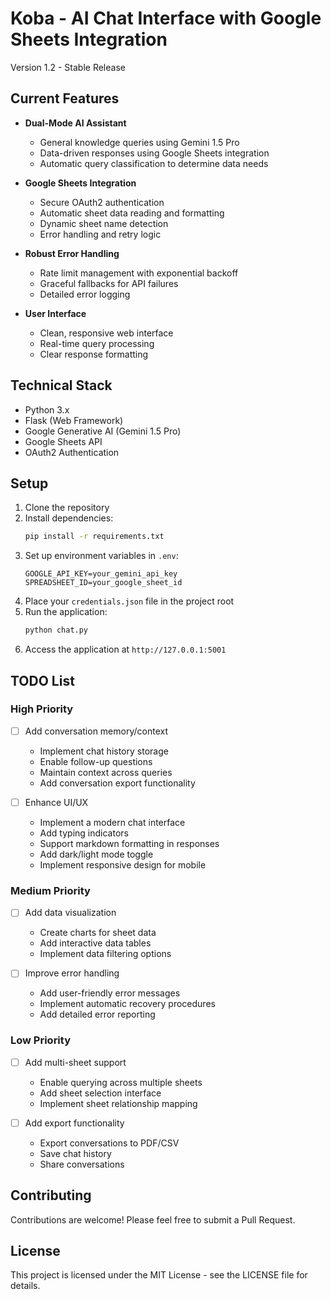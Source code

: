 # Koba - AI Chat Interface with Google Sheets Integration

Version 1.2 - Stable Release

## Current Features

- **Dual-Mode AI Assistant**
  - General knowledge queries using Gemini 1.5 Pro
  - Data-driven responses using Google Sheets integration
  - Automatic query classification to determine data needs

- **Google Sheets Integration**
  - Secure OAuth2 authentication
  - Automatic sheet data reading and formatting
  - Dynamic sheet name detection
  - Error handling and retry logic

- **Robust Error Handling**
  - Rate limit management with exponential backoff
  - Graceful fallbacks for API failures
  - Detailed error logging

- **User Interface**
  - Clean, responsive web interface
  - Real-time query processing
  - Clear response formatting

## Technical Stack

- Python 3.x
- Flask (Web Framework)
- Google Generative AI (Gemini 1.5 Pro)
- Google Sheets API
- OAuth2 Authentication

## Setup

1. Clone the repository
2. Install dependencies:
   ```bash
   pip install -r requirements.txt
   ```
3. Set up environment variables in `.env`:
   ```
   GOOGLE_API_KEY=your_gemini_api_key
   SPREADSHEET_ID=your_google_sheet_id
   ```
4. Place your `credentials.json` file in the project root
5. Run the application:
   ```bash
   python chat.py
   ```
6. Access the application at `http://127.0.0.1:5001`

## TODO List

### High Priority
- [ ] Add conversation memory/context
  - Implement chat history storage
  - Enable follow-up questions
  - Maintain context across queries
  - Add conversation export functionality

- [ ] Enhance UI/UX
  - Implement a modern chat interface
  - Add typing indicators
  - Support markdown formatting in responses
  - Add dark/light mode toggle
  - Implement responsive design for mobile

### Medium Priority
- [ ] Add data visualization
  - Create charts for sheet data
  - Add interactive data tables
  - Implement data filtering options

- [ ] Improve error handling
  - Add user-friendly error messages
  - Implement automatic recovery procedures
  - Add detailed error reporting

### Low Priority
- [ ] Add multi-sheet support
  - Enable querying across multiple sheets
  - Add sheet selection interface
  - Implement sheet relationship mapping

- [ ] Add export functionality
  - Export conversations to PDF/CSV
  - Save chat history
  - Share conversations

## Contributing

Contributions are welcome! Please feel free to submit a Pull Request.

## License

This project is licensed under the MIT License - see the LICENSE file for details. 